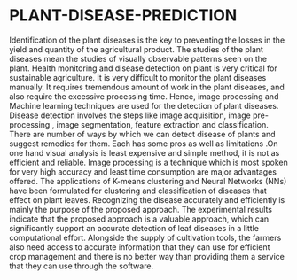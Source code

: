 # PLANT-DISEASE-PREDICTION
Identification of the plant diseases is the key to preventing the losses in the yield and quantity of the agricultural product. The studies of the plant diseases mean the studies of visually observable patterns seen on the plant. Health monitoring and disease detection on plant is very critical for sustainable agriculture. It is very difficult to monitor the plant diseases manually. It requires tremendous amount of work in the plant diseases, and also require the excessive processing time. Hence, image processing and Machine learning techniques are used for the detection of plant diseases. Disease detection involves the steps like image acquisition, image pre-processing , image segmentation, feature extraction and classification.
There are number of ways by which we can detect disease of plants and suggest remedies for them. Each has some pros as well as limitations .On one hand visual analysis is least expensive and simple method, it is not as efficient and reliable. Image processing is a technique which is most spoken for very high accuracy and least time consumption are major advantages offered. The applications of K-means clustering and Neural Networks (NNs) have been formulated for clustering and classification of diseases that effect on plant leaves. Recognizing the disease accurately and efficiently is mainly the purpose of the proposed approach. The experimental results indicate that the proposed approach is a valuable approach, which can significantly support an accurate detection of leaf diseases in a little computational effort. Alongside the supply of cultivation tools, the farmers also need access to accurate information that they can use for efficient crop management and there is no better way than providing them a service that they can use through the software.
